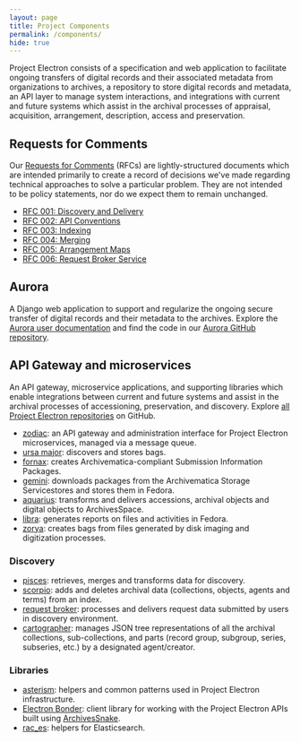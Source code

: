 ```yaml
---
layout: page
title: Project Components
permalink: /components/
hide: true
---
```


Project Electron consists of a specification and web application to facilitate ongoing transfers of digital records and their associated metadata from organizations to archives, a repository to store digital records and metadata, an API layer to manage system interactions, and integrations with current and future systems which assist in the archival processes of appraisal, acquisition, arrangement, description, access and preservation.

## Requests for Comments

Our [Requests for Comments](https://github.com/RockefellerArchiveCenter/project_electron/tree/master/rfcs) (RFCs) are lightly-structured documents which are intended primarily to create a record of decisions we've made regarding technical approaches to solve a particular problem. They are not intended to be policy statements, nor do we expect them to remain unchanged.

  - [RFC 001: Discovery and Delivery](https://github.com/RockefellerArchiveCenter/project_electron/blob/master/rfcs/001-discovery-and-delivery.md)
  - [RFC 002: API Conventions](https://github.com/RockefellerArchiveCenter/project_electron/blob/master/rfcs/002-api-conventions.md)
  - [RFC 003: Indexing](https://github.com/RockefellerArchiveCenter/project_electron/blob/master/rfcs/003-indexing.md)
  - [RFC 004: Merging](https://github.com/RockefellerArchiveCenter/project_electron/blob/master/rfcs/004-mergers.md)
  - [RFC 005: Arrangement Maps](https://github.com/RockefellerArchiveCenter/project_electron/blob/master/rfcs/005-arrangement-maps.md)
  - [RFC 006: Request Broker Service](https://github.com/RockefellerArchiveCenter/project_electron/blob/master/rfcs/006-request-broker-service.md)

## Aurora
A Django web application to support and regularize the ongoing secure transfer of digital records
and their metadata to the archives. Explore the [Aurora user documentation](https://docs.rockarch.org/aurora/) and find the code in our [Aurora GitHub repository](https://github.com/RockefellerArchiveCenter/aurora).

## API Gateway and microservices
An API gateway, microservice applications, and supporting libraries which enable integrations between current and future systems and assist in the archival processes of accessioning, preservation, and discovery. Explore [all Project Electron repositories](https://github.com/topics/project-electron) on GitHub.

  - [zodiac](https://github.com/RockefellerArchiveCenter/zodiac): an API gateway and administration interface for Project Electron microservices, managed via a message queue.
  - [ursa major](https://github.com/RockefellerArchiveCenter/ursa_major): discovers and stores bags.
  - [fornax](https://github.com/RockefellerArchiveCenter/fornax): creates Archivematica-compliant Submission Information Packages.
  - [gemini](https://github.com/RockefellerArchiveCenter/gemini): downloads packages from the Archivematica Storage Servicestores and stores them in Fedora.
  - [aquarius](https://github.com/RockefellerArchiveCenter/aquarius): transforms and delivers accessions, archival objects and digital objects to ArchivesSpace.
  - [libra](https://github.com/RockefellerArchiveCenter/libra): generates reports on files and activities in Fedora.
  - [zorya](https://github.com/RockefellerArchiveCenter/zorya): creates bags from files generated by disk imaging and digitization processes.

### Discovery

- [pisces](https://github.com/RockefellerArchiveCenter/pisces): retrieves, merges and transforms data for discovery.
- [scorpio](https://github.com/RockefellerArchiveCenter/scorpio): adds and deletes archival data (collections, objects, agents and terms) from an index.
- [request broker](https://github.com/RockefellerArchiveCenter/request_broker): processes and delivers request data submitted by users in discovery environment.
- [cartographer](https://github.com/RockefellerArchiveCenter/cartographer): manages JSON tree representations of all the archival collections, sub-collections, and parts (record group, subgroup, series, subseries, etc.) by a designated agent/creator.

### Libraries

  - [asterism](https://github.com/RockefellerArchiveCenter/asterism): helpers and common patterns used in Project Electron infrastructure.
  - [Electron Bonder](https://github.com/RockefellerArchiveCenter/ElectronBonder): client library for working with the Project Electron APIs built using [ArchivesSnake](https://github.com/archivesspace-labs/ArchivesSnake/).
  - [rac_es](https://github.com/RockefellerArchiveCenter/rac_es): helpers for Elasticsearch.
